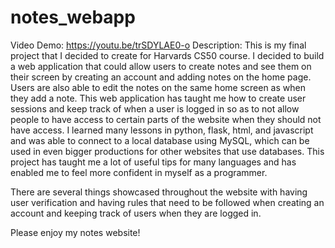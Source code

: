 # notes_webapp
Video Demo:  https://youtu.be/trSDYLAE0-o
Description: This is my final project that I decided to create for Harvards CS50 course. I decided to build a web application that could allow users to create notes and see them on their screen by creating an account and adding notes on the home page. Users are also able to edit the notes on the same home screen as when they add a note. This web application has taught me how to create user sessions and keep track of when a user is logged in so as to not allow people to have access to certain parts of the website when they should not have access. I learned many lessons in python, flask, html, and javascript and was able to connect to a local database using MySQL, which can be used in even bigger productions for other websites that use databases. This project has taught me a lot of useful tips for many languages and has enabled me to feel more confident in myself as a programmer. 

There are several things showcased throughout the website with having user verification and having rules that need to be followed when creating an account and keeping track of users when they are logged in.


Please enjoy my notes website!
